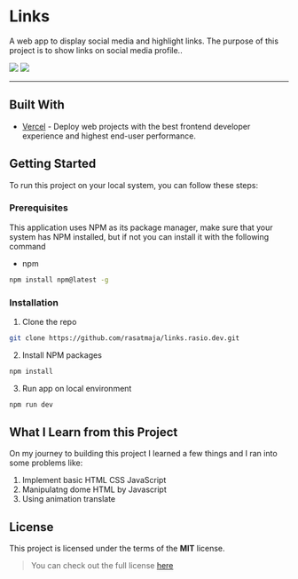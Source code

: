 # Links

A web app to display social media and highlight links. The purpose of this project is to show links on social media profile..

![](https://img.shields.io/badge/Version-1.0.0-informational?style=flat&logo=<LOGO_NAME>&logoColor=white&color=2bbc8a)
![](https://img.shields.io/badge/Build-Sucess-informational?style=flat&logo=<LOGO_NAME>&logoColor=white&color=2bbc8a)

---

## Built With

* [Vercel](https://vercel.com/dashboard) - Deploy web projects with the best frontend developer experience and highest end-user performance.


## Getting Started

To run this project on your local system, you can follow these steps:

### Prerequisites

This application uses NPM as its package manager, make sure that your system has NPM installed, but if not you can install it with the following command

* npm
```sh
npm install npm@latest -g
```

### Installation

1. Clone the repo
```sh
git clone https://github.com/rasatmaja/links.rasio.dev.git
```
2. Install NPM packages
```sh
npm install
```
3. Run app on local environment
```sh
npm run dev
```

## What I Learn from this Project 
On my journey to building this project I learned a few things and I ran into some problems like:

1. Implement basic HTML CSS JavaScript
2. Manipulatng dome HTML by Javascript
3. Using animation translate

## License
This project is licensed under the terms of the **MIT** license.
>You can check out the full license [here](https://raw.githubusercontent.com/rasatmaja/links.rasio.dev/master/LICENSE?token=APSNE65XSISDOTRKDYX5M6K7YXHWM) 